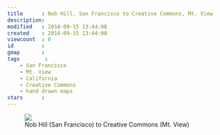 ```yaml
---
title      : Nob Hill, San Francisco to Creative Commons, Mt. View
description: 
modified   : 2014-09-15 13:44:00
created    : 2014-09-15 13:44:00
viewcount  : 0
id         : 
gmap       : 
tags        :
    - San Francisco
    - Mt. View
    - California
    - Creative Commons
    - hand drawn maps
stars      : 
---
```


<figure>
    <img src="img050.jpg">
    <figcaption>Nob Hill (San Francisco) to Creative Commons (Mt. View)</figcaption>
</figure>

